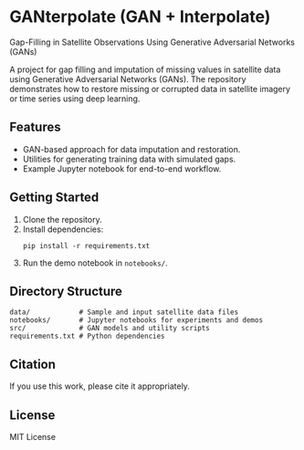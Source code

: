 # GANterpolate (GAN + Interpolate)

Gap-Filling in Satellite Observations Using Generative Adversarial Networks (GANs)

A project for gap filling and imputation of missing values in satellite data using Generative Adversarial Networks (GANs). The repository demonstrates how to restore missing or corrupted data in satellite imagery or time series using deep learning.

## Features

- GAN-based approach for data imputation and restoration.
- Utilities for generating training data with simulated gaps.
- Example Jupyter notebook for end-to-end workflow.

## Getting Started

1. Clone the repository.
2. Install dependencies:
   ```
   pip install -r requirements.txt
   ```
3. Run the demo notebook in `notebooks/`.

## Directory Structure

```
data/            # Sample and input satellite data files
notebooks/       # Jupyter notebooks for experiments and demos
src/             # GAN models and utility scripts
requirements.txt # Python dependencies
```

## Citation

If you use this work, please cite it appropriately.

## License

MIT License
